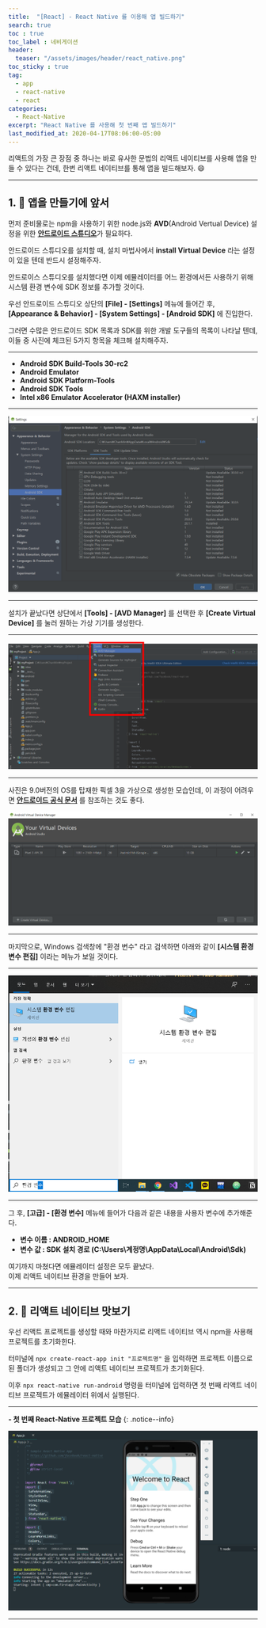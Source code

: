 ```yaml
---
title:  "[React] - React Native 를 이용해 앱 빌드하기"
search: true
toc : true
toc_label : 네비게이션
header:
  teaser: "/assets/images/header/react_native.png"
toc_sticky : true
tag:
  - app
  - react-native
  - react
categories:
  - React-Native
excerpt: "React Native 를 사용해 첫 번째 앱 빌드하기"
last_modified_at: 2020-04-17T08:06:00-05:00
---
```


리액트의 가장 큰 장점 중 하나는 바로 유사한 문법의 리액트 네이티브를 사용해 앱을 만들 수 있다는 건데, 한번 리액트 네이티브를 통해 앱을 빌드해보자. 😄   

---

## 1. 🧪 앱을 만들기에 앞서   

먼저 준비물로는 npm을 사용하기 위한 node.js와 **AVD**(Android Vertual Device) 설정을 위한 [**안드로이드 스튜디오**](https://developer.android.com/studio)가 필요하다.  

안드로이드 스튜디오를 설치할 때, 설치 마법사에서 **install Virtual Device** 라는 설정이 있을 텐데 반드시 설정해주자.   

안드로이스 스튜디오를 설치했다면 이제 에뮬레이터를 어느 환경에서든 사용하기 위해 시스템 환경 변수에 SDK 정보를 추가할 것이다.   

우선 안드로이드 스튜디오 상단의 **[File] - [Settings]** 메뉴에 들어간 후, **[Appearance & Behavior] - [System Settings] - [Android SDK]** 에 진입한다.   

그러면 수많은 안드로이드 SDK 목록과 SDK를 위한 개발 도구들의 목록이 나타날 텐데, 이들 중 사진에 체크된 5가지 항목을 체크해 설치해주자.   

---

* **Android SDK Build-Tools 30-rc2**
* **Android Emulator**
* **Android SDK Platform-Tools**
* **Android SDK Tools**
* **Intel x86 Emulator Accelerator (HAXM installer)**

---

<img src = "/assets/images/2020-04-17-react-native로 앱 만들기/settings.PNG"/>

---

설치가 끝났다면 상단에서 **[Tools] - [AVD Manager]** 를 선택한 후 **[Create Virtual Device]** 를 눌러 원하는 가상 기기를 생성한다.   

---

<img src = "/assets/images/2020-04-17-react-native로 앱 만들기/AVD.PNG"/>

---

사진은 9.0버전의 OS를 탑재한 픽셀 3을 가상으로 생성한 모습인데, 이 과정이 어려우면 [**안드로이드 공식 문서**](https://developer.android.com/studio/run/managing-avds?utm_source=android-studio) 를 참조하는 것도 좋다.

<img src = "/assets/images/2020-04-17-react-native로 앱 만들기/device.PNG"/>

---

마지막으로, Windows 검색창에 "환경 변수" 라고 검색하면 아래와 같이 **[시스템 환경 변수 편집]** 이라는 메뉴가 보일 것이다.

---

<img src = "/assets/images/2020-04-17-react-native로 앱 만들기/환경 변수.PNG"/>

---

그 후, **[고급] - [환경 변수]** 메뉴에 들어가 다음과 같은 내용을 사용자 변수에 추가해준다.   

- **변수 이름 : ANDROID_HOME**
- **변수 값 : SDK 설치 경로 (C:\Users\계정명\AppData\Local\Android\Sdk)**



여기까지 마쳤다면 에뮬레이터 설정은 모두 끝났다.   
이제 리액트 네이티브 환경을 만들어 보자.

---

## 2. 🍔 리액트 네이티브 맛보기   

우선 리액트 프로젝트를 생성할 때와 마찬가지로 리액트 네이티브 역시 npm을 사용해 프로젝트를 초기화한다.   

터미널에 ```npx create-react-app init "프로젝트명"``` 을 입력하면 프로젝트 이름으로 된 폴더가 생성되고 그 안에 리액트 네이티브 프로젝트가 초기화된다.   

이후 ```npx react-native run-android``` 명령을 터미널에 입력하면 첫 번째 리액트 네이티브 프로젝트가 에뮬레이터 위에서 실행된다.    

---

**- 첫 번째 React-Native 프로젝트 모습**
{: .notice--info}

<img src = "/assets/images/2020-04-17-react-native로 앱 만들기/run-native.PNG"/>

---
